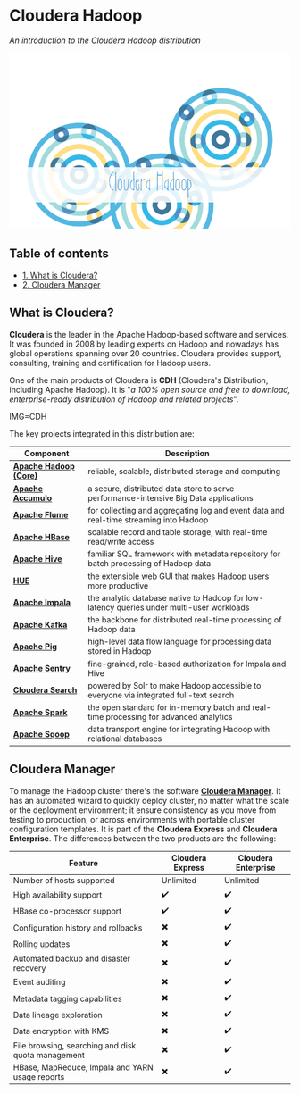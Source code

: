 # Cloudera Hadoop
*An introduction to the Cloudera Hadoop distribution*

<p align="middle">
<img src="https://raw.githubusercontent.com/MarioCatuogno/Mappr.it/master/headers/header_hadoop_cloudera.png" />
</p>

## Table of contents

- [1. What is Cloudera?](#what-is-cloudera)
- [2. Cloudera Manager](#cloudera-manager)


## What is Cloudera?

**Cloudera** is the leader in the Apache Hadoop-based software and services. It was founded in 2008 by leading experts on Hadoop and nowadays has global operations spanning over 20 countries. Cloudera provides support, consulting, training and certification for Hadoop users.

One of the main products of Cloudera is **CDH** (Cloudera's Distribution, including Apache Hadoop). It is "*a 100% open source and free to download, enterprise-ready distribution of Hadoop and related projects*".

IMG=CDH

The key projects integrated in this distribution are:

Component | Description
--- | ---
[__Apache Hadoop (Core)__](http://www.cloudera.com/products/apache-hadoop/hdfs-mapreduce-yarn.html) | reliable, scalable, distributed storage and computing
[__Apache Accumulo__](http://www.cloudera.com/products/apache-hadoop/apache-accumulo.html) | a secure, distributed data store to serve performance-intensive Big Data applications
[__Apache Flume__](http://www.cloudera.com/products/apache-hadoop/apache-flume.html) | for collecting and aggregating log and event data and real-time streaming into Hadoop
[__Apache HBase__](http://www.cloudera.com/products/apache-hadoop/apache-hbase.html) | scalable record and table storage, with real-time read/write access
[__Apache Hive__](http://www.cloudera.com/products/apache-hadoop/apache-hive.html) | familiar SQL framework with metadata repository for batch processing of Hadoop data
[__HUE__](http://www.cloudera.com/products/apache-hadoop/hue.html) | the extensible web GUI that makes Hadoop users more productive
[__Apache Impala__](http://www.cloudera.com/products/apache-hadoop/impala.html) | the analytic database native to Hadoop for low-latency queries under multi-user workloads
[__Apache Kafka__](http://www.cloudera.com/products/apache-hadoop/apache-kafka.html) | the backbone for distributed real-time processing of Hadoop data
[__Apache Pig__](http://www.cloudera.com/products/apache-hadoop/apache-pig.html) | high-level data flow language for processing data stored in Hadoop
[__Apache Sentry__](http://www.cloudera.com/products/apache-hadoop/apache-sentry.html) | fine-grained, role-based authorization for Impala and Hive
[__Cloudera Search__](http://www.cloudera.com/products/apache-hadoop/apache-solr.html) | powered by Solr to make Hadoop accessible to everyone via integrated full-text search
[__Apache Spark__](http://www.cloudera.com/products/apache-hadoop/apache-spark.html) | the open standard for in-memory batch and real-time processing for advanced analytics
[__Apache Sqoop__](http://www.cloudera.com/products/apache-hadoop/apache-sqoop.html) | data transport engine for integrating Hadoop with relational databases

## Cloudera Manager

To manage the Hadoop cluster there's the software [__Cloudera Manager__](http://www.cloudera.com/products/cloudera-manager.html). It has an automated wizard to quickly deploy cluster, no matter what the scale or the deployment environment; it ensure consistency as you move from testing to production, or across environments with portable cluster configuration templates. It is part of the **Cloudera Express** and **Cloudera Enterprise**. The differences between the two products are the following:

Feature | Cloudera Express | Cloudera Enterprise
--- | --- | ---
Number of hosts supported | Unlimited | Unlimited
High availability support | :heavy_check_mark: | :heavy_check_mark:
HBase co-processor support | :heavy_check_mark: | :heavy_check_mark:
Configuration history and rollbacks | :heavy_multiplication_x: | :heavy_check_mark:
Rolling updates | :heavy_multiplication_x: | :heavy_check_mark:
Automated backup and disaster recovery | :heavy_multiplication_x: | :heavy_check_mark:
Event auditing | :heavy_multiplication_x: | :heavy_check_mark:
Metadata tagging capabilities | :heavy_multiplication_x: | :heavy_check_mark:
Data lineage exploration | :heavy_multiplication_x: | :heavy_check_mark:
Data encryption with KMS | :heavy_multiplication_x: | :heavy_check_mark:
File browsing, searching and disk quota management | :heavy_multiplication_x: | :heavy_check_mark:
HBase, MapReduce, Impala and YARN usage reports | :heavy_multiplication_x: | :heavy_check_mark:
